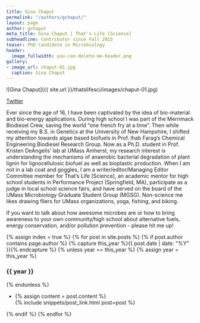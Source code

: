 ```yaml
---
title: Gina Chaput
permalink: "/authors/gchaput/"
layout: page
author: gchaput
meta_title: Gina Chaput | That's Life [Science]
subheadline: Contributor since Fall 2015
teaser: PhD Candidate in Microbiology
header:
  image_fullwidth: you-can-delete-me-header.png
gallery:
- image_url: chaput-01.jpg
  caption: Gina Chaput
---
```


![Gina Chaput]({{ site.url }}/thatslifesci/images/chaput-01.jpg)

[Twitter](https://twitter.com/g_chaput13)

Ever since the age of 16, I have been captivated by the idea of bio-material and bio-energy applications. During high school I was part of the Merrimack Biodiesel Crew, saving the world “one french fry at a time”. Then while receiving my B.S. in Genetics at the University of New Hampshire, I shifted my attention towards algae based biofuels in Prof. Ihab Farag’s Chemical Engineering Biodiesel Research Group. Now as a Ph.D. student in Prof. Kristen DeAngelis’ lab at UMass Amherst, my research interest is understanding the mechanisms of anaerobic bacterial degradation of plant lignin for lignocellulosic biofuel as well as bioplastic production. When I am not in a lab coat and goggles, I am a writer/editor/Managing Editor Committee member for That’s Life [Science], an academic mentor for high school students in Performance Project (Springfield, MA), participate as a judge in local school science fairs, and have served on the board of the UMass Microbiology Graduate Student Group (MGSG). Non-science me likes drawing fliers for UMass organizations, yoga, fishing, and biking. 

If you want to talk about how awesome microbes are or how to bring awareness to your own community/high school about alternative fuels, energy conservation, and/or pollution prevention - please hit me up!

{% assign index = true %}
{% for post in site.posts %}
{% if post.author contains page.author %}
{% capture this_year %}{{ post.date | date: "%Y" }}{% endcapture %}
{% unless year == this_year %}
{% assign year = this_year %}
<h3>{{ year }}</h3>
{% endunless %}
<ul style="list-style-type:disc">
 <li> 
 {% assign content = post.content %} 
 <article>
 {% include snippets/post_link.html post=post %}
 </article>
 </li>
</ul>
{% endif %}
{% endfor %}
